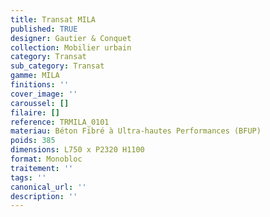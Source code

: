 ```yaml
---
title: Transat MILA 
published: TRUE
designer: Gautier & Conquet
collection: Mobilier urbain
category: Transat
sub_category: Transat
gamme: MILA 
finitions: ''
cover_image: ''
caroussel: []
filaire: []
reference: TRMILA_0101
materiau: Béton Fibré à Ultra-hautes Performances (BFUP)
poids: 385
dimensions: L750 x P2320 H1100
format: Monobloc
traitement: ''
tags: ''
canonical_url: ''
description: ''
---
```

